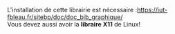 L'installation de cette librairie est nécessaire :https://iut-fbleau.fr/sitebp/doc/doc_bib_graphique/  
Vous devez aussi avoir la **libraire X11** de Linux!
